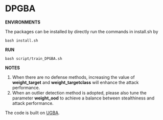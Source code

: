 # DPGBA

**ENVIRONMENTS**

The packages can be installed by directly run the commands in install.sh by 

    bash install.sh

**RUN**

    bash script/train_DPGBA.sh
**NOTES**

1. When there are no defense methods, increasing the value of **weight_target** and **weight_targetclass** will enhance the attack performance.
2. When an outlier detection method is adopted, please also tune the parameter **weight_ood** to achieve a balance between stealthiness and attack performance.

The code is built on [UGBA](https://github.com/ventr1c/UGBA).